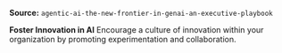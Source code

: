 **Source:** `agentic-ai-the-new-frontier-in-genai-an-executive-playbook`

**Foster Innovation in AI**
Encourage a culture of innovation within your organization by promoting experimentation and collaboration.
